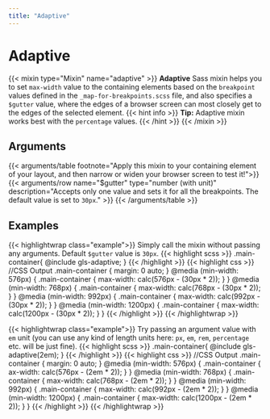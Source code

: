 ```yaml
---
title: "Adaptive"
---
```


# Adaptive

{{< mixin type="Mixin" name="adaptive" >}}
**Adaptive** Sass mixin helps you to set `max-width` value to the containing elements based on the `breakpoint` values defined in the `_map-for-breakpoints.scss` file, and also specifies a `$gutter` value, where the edges of a browser screen can most closely get to the edges of the selected element.
{{< hint info >}}
**Tip:** Adaptive mixin works best with the `percentage` values.
{{< /hint >}}
{{< /mixin >}}

## Arguments

{{< arguments/table footnote="Apply this mixin to your containing element of your layout, and then narrow or widen your browser screen to test it!">}}
    {{< arguments/row name="$gutter" type="number (with unit)" description="Accepts only one value and sets it for all the breakpoints. The default value is set to `30px`." >}}
{{< /arguments/table >}}

## Examples

{{< highlightwrap class="example">}}
Simply call the mixin without passing any arguments. Default `$gutter` value is `30px`.
{{< highlight scss >}}
.main-container{
    @include gls-adaptive;
}
{{< /highlight >}}
{{< highlight css >}}
//CSS Output
.main-container {
    margin: 0 auto;
}
@media (min-width: 576px) {
    .main-container {
        max-width: calc(576px - (30px * 2));
    }
}
@media (min-width: 768px) {
    .main-container {
        max-width: calc(768px - (30px * 2));
    }
}
@media (min-width: 992px) {
    .main-container {
        max-width: calc(992px - (30px * 2));
    }
}
@media (min-width: 1200px) {
    .main-container {
        max-width: calc(1200px - (30px * 2));
    }
}
{{< /highlight >}}
{{< /highlightwrap >}}

{{< highlightwrap class="example">}}
Try passing an argument value with `em` unit (you can use any kind of length units here: `px`, `em`, `rem`, `percentage` etc. will be just fine).
{{< highlight scss >}}
.main-container{
    @include gls-adaptive(2em);
}
{{< /highlight >}}
{{< highlight css >}}
//CSS Output
.main-container {
    margin: 0 auto;
}
@media (min-width: 576px) {
    .main-container {
        ax-width: calc(576px - (2em * 2));
    }
}
@media (min-width: 768px) {
    .main-container {
        max-width: calc(768px - (2em * 2));
    }
}
@media (min-width: 992px) {
    .main-container {
        max-width: calc(992px - (2em * 2));
    }
}
@media (min-width: 1200px) {
    .main-container {
        max-width: calc(1200px - (2em * 2));
    }
}
{{< /highlight >}}
{{< /highlightwrap >}}